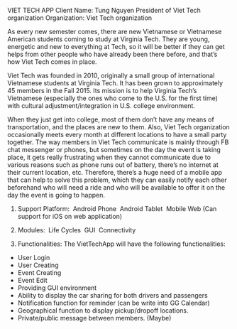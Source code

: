VIET TECH APP
Client Name: Tung Nguyen­ President of Viet Tech organization
Organization: Viet Tech organization

As every new semester comes, there are new Vietnamese or Vietnamese American students coming to study at Virginia Tech. They are young, energetic and new to everything at Tech, so it will be better if they can get helps from other people who have already been there before, and that’s how Viet Tech comes in place.

Viet Tech was founded in 2010, originally a small group of international Vietnamese students at Virginia Tech. It has been grown to approximately 45 members in the Fall 2015. Its mission is to help Virginia Tech’s Vietnamese (especially the ones who come to the U.S. for the first time) with cultural adjustment/integration in U.S. college environment. 

When they just get into college, most of them don’t have any means of transportation, and the places are new to them. Also, Viet Tech organization occasionally meets every month at different locations to have a small party together. The way members in Viet Tech communicate is mainly through FB chat messenger or phones, but sometimes on the day the event is taking place, it gets really frustrating when they cannot communicate due to various reasons such as phone runs out of battery, there’s no internet at their current location, etc. Therefore, there’s a huge need of a mobile app that can help to solve this problem, which they can easily notify each other beforehand who will need a ride and who will be available to offer it on the day the event is going to happen.

1. Support Platform:
­ Android Phone
­ Android Tablet
­ Mobile Web (Can support for iOS on web application)

2. Modules:
­ Life Cycles
­ GUI
­ Connectivity

3. Functionalities:
The VietTechApp will have the following functionalities:
- User Login
- User Creating
- Event Creating
- Event Edit
- Providing GUI environment
- Ability to display the car sharing for both drivers and passengers
- Notification function for reminder (can be write into GG Calendar)
- Geographical function to display pick­up/drop­off locations.
- Private/public message between members. (Maybe)
